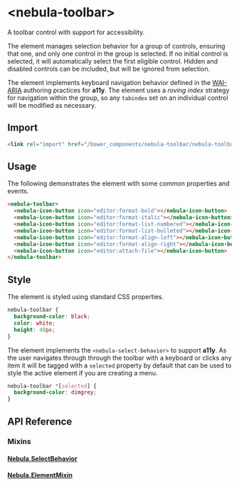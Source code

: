 # \<nebula-toolbar\>

A toolbar control with support for accessibility.

The element manages selection behavior for a group of controls, ensuring that one, and only one control in the group is selected. If no initial control is selected, it will automatically select the first eligible control. Hidden and disabled controls can be included, but will be ignored from selection.

The element implements keyboard navigation behavior defined in the [WAI-ARIA](https://www.w3.org/TR/wai-aria-practices-1.1/#toolbar) authoring practices for **a11y**. The element uses a *roving index* strategy for navigation within the group, so any `tabindex` set on an individual control will be modified as necessary.

## Import

```html
<link rel="import" href="/bower_components/nebula-toolbar/nebula-toolbar.html"> 
```

## Usage

The following demonstrates the element with some common properties and events.

```html
<nebula-toolbar>
  <nebula-icon-button icon="editor:format-bold"></nebula-icon-button>
  <nebula-icon-button icon="editor:format-italic"></nebula-icon-button>
  <nebula-icon-button icon="editor:format-list-numbered"></nebula-icon-button>
  <nebula-icon-button icon="editor:format-list-bulleted"></nebula-icon-button>
  <nebula-icon-button icon="editor:format-align-left"></nebula-icon-button>
  <nebula-icon-button icon="editor:format-align-right"></nebula-icon-button>
  <nebula-icon-button icon="editor:attach-file"></nebula-icon-button>
</nebula-toolbar>
```

## Style

The element is styled using standard CSS properties.

```css
nebula-toolbar {
  background-color: black;
  color: white;
  height: 48px;
}
```

The element implements the `<nebula-select-behavior>` to support **a11y**. As the user navigates through through the toolbar with a keyboard or clicks any item it will be tagged with a `selected` property by default that can be used to style the active element if you are creating a menu.

```css
nebula-toolbar *[selected] {
  background-color: dimgrey;
}
```

## API Reference

### Mixins

#### [Nebula.SelectBehavior](https://www.webcomponents.org/element/arsnebula/nebula-select)

#### [Nebula.ElementMixin](https://www.webcomponents.org/element/arsnebula/nebula-element-mixin)